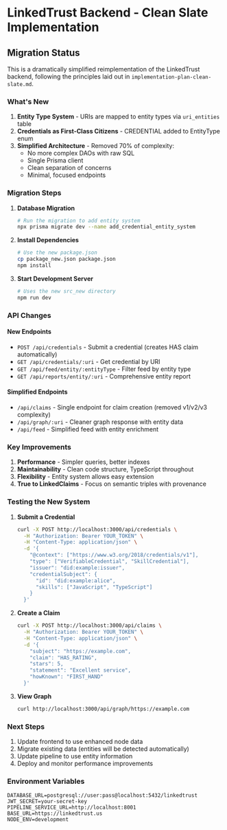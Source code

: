 # LinkedTrust Backend - Clean Slate Implementation

## Migration Status

This is a dramatically simplified reimplementation of the LinkedTrust backend, following the principles laid out in `implementation-plan-clean-slate.md`.

### What's New

1. **Entity Type System** - URIs are mapped to entity types via `uri_entities` table
2. **Credentials as First-Class Citizens** - CREDENTIAL added to EntityType enum
3. **Simplified Architecture** - Removed 70% of complexity:
   - No more complex DAOs with raw SQL
   - Single Prisma client
   - Clean separation of concerns
   - Minimal, focused endpoints

### Migration Steps

1. **Database Migration**
   ```bash
   # Run the migration to add entity system
   npx prisma migrate dev --name add_credential_entity_system
   ```

2. **Install Dependencies**
   ```bash
   # Use the new package.json
   cp package_new.json package.json
   npm install
   ```

3. **Start Development Server**
   ```bash
   # Uses the new src_new directory
   npm run dev
   ```

### API Changes

#### New Endpoints

- `POST /api/credentials` - Submit a credential (creates HAS claim automatically)
- `GET /api/credentials/:uri` - Get credential by URI
- `GET /api/feed/entity/:entityType` - Filter feed by entity type
- `GET /api/reports/entity/:uri` - Comprehensive entity report

#### Simplified Endpoints

- `/api/claims` - Single endpoint for claim creation (removed v1/v2/v3 complexity)
- `/api/graph/:uri` - Cleaner graph response with entity data
- `/api/feed` - Simplified feed with entity enrichment

### Key Improvements

1. **Performance** - Simpler queries, better indexes
2. **Maintainability** - Clean code structure, TypeScript throughout
3. **Flexibility** - Entity system allows easy extension
4. **True to LinkedClaims** - Focus on semantic triples with provenance

### Testing the New System

1. **Submit a Credential**
   ```bash
   curl -X POST http://localhost:3000/api/credentials \
     -H "Authorization: Bearer YOUR_TOKEN" \
     -H "Content-Type: application/json" \
     -d '{
       "@context": ["https://www.w3.org/2018/credentials/v1"],
       "type": ["VerifiableCredential", "SkillCredential"],
       "issuer": "did:example:issuer",
       "credentialSubject": {
         "id": "did:example:alice",
         "skills": ["JavaScript", "TypeScript"]
       }
     }'
   ```

2. **Create a Claim**
   ```bash
   curl -X POST http://localhost:3000/api/claims \
     -H "Authorization: Bearer YOUR_TOKEN" \
     -H "Content-Type: application/json" \
     -d '{
       "subject": "https://example.com",
       "claim": "HAS_RATING",
       "stars": 5,
       "statement": "Excellent service",
       "howKnown": "FIRST_HAND"
     }'
   ```

3. **View Graph**
   ```bash
   curl http://localhost:3000/api/graph/https://example.com
   ```

### Next Steps

1. Update frontend to use enhanced node data
2. Migrate existing data (entities will be detected automatically)
3. Update pipeline to use entity information
4. Deploy and monitor performance improvements

### Environment Variables

```env
DATABASE_URL=postgresql://user:pass@localhost:5432/linkedtrust
JWT_SECRET=your-secret-key
PIPELINE_SERVICE_URL=http://localhost:8001
BASE_URL=https://linkedtrust.us
NODE_ENV=development
```

